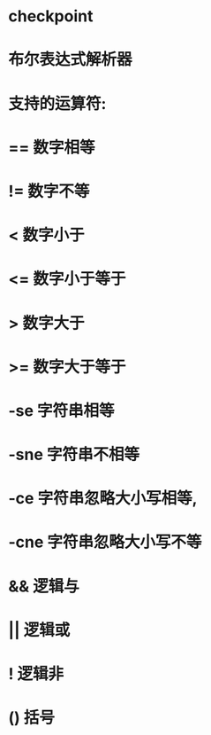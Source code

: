 # checkpoint

# 布尔表达式解析器
# 支持的运算符: 
# 	==		数字相等
#	!=		数字不等
#	<		数字小于
#	<=		数字小于等于
#	>		数字大于
#	>=		数字大于等于
#	-se		字符串相等
#	-sne	字符串不相等
#	-ce		字符串忽略大小写相等,
# 	-cne	字符串忽略大小写不等 
#	&&		逻辑与
# 	||		逻辑或
#	!		逻辑非
#	()		括号




